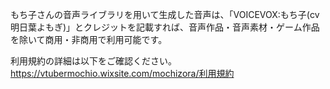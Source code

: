 もち子さんの音声ライブラリを用いて生成した音声は、「VOICEVOX:もち子(cv 明日葉よもぎ)」とクレジットを記載すれば、音声作品・音声素材・ゲーム作品を除いて商用・非商用で利用可能です。

利用規約の詳細は以下をご確認ください。
https://vtubermochio.wixsite.com/mochizora/利用規約

